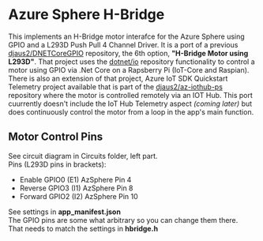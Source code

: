 # Azure Sphere H-Bridge
This implements an H-Bridge motor interafce for the Azure Sphere using GPIO and a L293D Push Pull 4 Channel Driver. It is a port of a previous [djaus2/DNETCoreGPIO](https://github.com/djaus2/DNETCoreGPIO) repository, the 6th option, **"H-Bridge Motor using L293D"**. That project uses the [dotnet/io](https://github.com/dotnet/iot) repository functionality to control a motor using GPIO via .Net Core on a Rapsberry Pi (IoT-Core and Raspian). There is also an extension of that project, Azure IoT SDK Quickstart Telemetry project available that is part of the [djaus2/az-iothub-ps](https://github.com/djaus2/az-iothub-ps/tree/master/PS/qs-apps/quickstarts/telemetry/control-a-motor) repository where the motor is controlled remotely via an IOT Hub. This port cuurrently doesn't include the IoT Hub Telemetry aspect _(coming later)_ but does continuously control the motor from a loop in the app's main function.

## Motor Control Pins
See circuit diagram in Circuits folder, left part.   
Pins (L293D pins in brackets):
- Enable  GPIO0 (E1) AzSphere Pin 4
- Reverse GPIO3 (I1) AzSphere Pin 8
- Forward GPIO2 (I2) AzSphere Pin 10
  
See settings in **app_manifest.json**  
The GPIO pins are some what arbitrary so you can change them there.  
That needs to match the settings in **hbridge.h**
